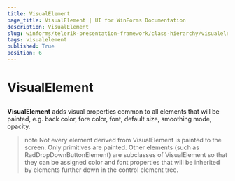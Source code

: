 ```yaml
---
title: VisualElement
page_title: VisualElement | UI for WinForms Documentation
description: VisualElement
slug: winforms/telerik-presentation-framework/class-hierarchy/visualelement
tags: visualelement
published: True
position: 6
---
```


# VisualElement

## 

__VisualElement__ adds visual properties common to all elements that will be painted, e.g. back color, fore color, font, default size, smoothing mode, opacity.

>note 
Not every element derived from VisualElement is painted to the screen. Only primitives are painted. Other elements (such as RadDropDownButtonElement) are subclasses of VisualElement so that they can be assigned color and font properties that will be inherited by elements further down in the control element tree.
>


